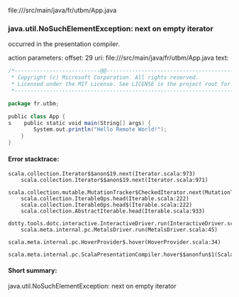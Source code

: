 file://<WORKSPACE>/src/main/java/fr/utbm/App.java
### java.util.NoSuchElementException: next on empty iterator

occurred in the presentation compiler.

action parameters:
offset: 29
uri: file://<WORKSPACE>/src/main/java/fr/utbm/App.java
text:
```scala
/*---------------------------@@-------------------------------------------------------------
 * Copyright (c) Microsoft Corporation. All rights reserved.
 * Licensed under the MIT License. See LICENSE in the project root for license information.
 *---------------------------------------------------------------------------------------*/

package fr.utbm;

public class App {
s    public static void main(String[] args) {
        System.out.println("Hello Remote World!");
    }
}

```



#### Error stacktrace:

```
scala.collection.Iterator$$anon$19.next(Iterator.scala:973)
	scala.collection.Iterator$$anon$19.next(Iterator.scala:971)
	scala.collection.mutable.MutationTracker$CheckedIterator.next(MutationTracker.scala:76)
	scala.collection.IterableOps.head(Iterable.scala:222)
	scala.collection.IterableOps.head$(Iterable.scala:222)
	scala.collection.AbstractIterable.head(Iterable.scala:933)
	dotty.tools.dotc.interactive.InteractiveDriver.run(InteractiveDriver.scala:168)
	scala.meta.internal.pc.MetalsDriver.run(MetalsDriver.scala:45)
	scala.meta.internal.pc.HoverProvider$.hover(HoverProvider.scala:34)
	scala.meta.internal.pc.ScalaPresentationCompiler.hover$$anonfun$1(ScalaPresentationCompiler.scala:342)
```
#### Short summary: 

java.util.NoSuchElementException: next on empty iterator